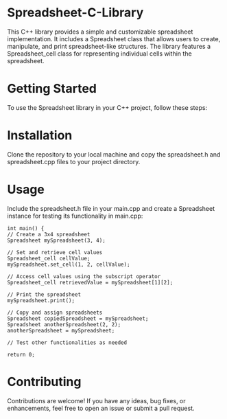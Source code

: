 # Spreadsheet-C-Library
This C++ library provides a simple and customizable spreadsheet implementation. It includes a Spreadsheet class that allows users to create, manipulate, and print spreadsheet-like structures. The library features a Spreadsheet_cell class for representing individual cells within the spreadsheet.
# Getting Started

To use the Spreadsheet library in your C++ project, follow these steps:
# Installation
Clone the repository to your local machine and copy the spreadsheet.h and spreadsheet.cpp files to your project directory.
# Usage
Include the spreadsheet.h file in your main.cpp and create a Spreadsheet instance for testing its functionality in main.cpp:
    
    int main() {
    // Create a 3x4 spreadsheet
    Spreadsheet mySpreadsheet(3, 4);

    // Set and retrieve cell values
    Spreadsheet_cell cellValue;
    mySpreadsheet.set_cell(1, 2, cellValue);

    // Access cell values using the subscript operator
    Spreadsheet_cell retrievedValue = mySpreadsheet[1][2];

    // Print the spreadsheet
    mySpreadsheet.print();

    // Copy and assign spreadsheets
    Spreadsheet copiedSpreadsheet = mySpreadsheet;
    Spreadsheet anotherSpreadsheet(2, 2);
    anotherSpreadsheet = mySpreadsheet;

    // Test other functionalities as needed

    return 0;
# Contributing
Contributions are welcome! If you have any ideas, bug fixes, or enhancements, feel free to open an issue or submit a pull request. 
